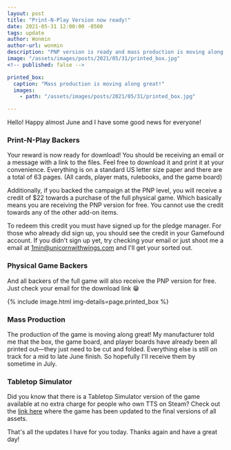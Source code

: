 ```yaml
---
layout: post
title: "Print-N-Play Version now ready!"
date: 2021-05-31 12:00:00 -0500
tags: update
author: Wonmin
author-url: wonmin
description: "PNP version is ready and mass production is moving along great!"
image: "/assets/images/posts/2021/05/31/printed_box.jpg"
<!-- published: false -->

printed_box:
  caption: "Mass production is moving along great!"
  images:
    - path: "/assets/images/posts/2021/05/31/printed_box.jpg"

---
```


Hello! Happy almost June and I have some good news for everyone!

### Print-N-Play Backers

Your reward is now ready for download! You should be receiving an email or a message with a link to the files. Feel free to download it and print it at your convenience. Everything is on a standard US letter size paper and there are a total of 63 pages. (All cards, player mats, rulebooks, and the game board)

Additionally, if you backed the campaign at the PNP level, you will receive a credit of $22 towards a purchase of the full physical game. Which basically means you are receiving the PNP version for free. You cannot use the credit towards any of the other add-on items.

To redeem this credit you must have signed up for the pledge manager. For those who already did sign up, you should see the credit in your Gamefound account. If you didn't sign up yet, try checking your email or just shoot me a email at 1min@unicornwithwings.com and I'll get your sorted out.

### Physical Game Backers

And all backers of the full game will also receive the PNP version for free. Just check your email for the download link 😁

{% include image.html img-details=page.printed_box %}

### Mass Production

The production of the game is moving along great! My manufacturer told me that the box, the game board, and player boards have already been all printed out—they just need to be cut and folded. Everything else is still on track for a mid to late June finish. So hopefully I'll receive them by sometime in July.

### Tabletop Simulator

Did you know that there is a Tabletop Simulator version of the game available at no extra charge for people who own TTS on Steam? Check out the [link here](https://steamcommunity.com/sharedfiles/filedetails/?id=2348684658) where the game has been updated to the final versions of all assets.

That's all the updates I have for you today. Thanks again and have a great day!
